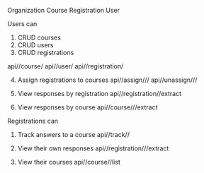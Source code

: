 Organization
Course
Registration
User

Users can
1) CRUD courses
2) CRUD users 
3) CRUD registrations

api/<org>/course/<id>
api/<org>/user/<id>
api/<org>/registration/<id>

4) Assign registrations to courses
api/<org>/assign/<id>/<course>/<registration>
api/<org>/unassign/<id>/<course>/<registration>

5) View responses by registration
api/<org>/registration/<registration>/extract

6) View responses by course
api/<org>/course/<id>/<course>/extract

Registrations can
1) Track answers to a course 
api/<org>/track/<registration>/<course>

2) View their own responses 
api/<org>/registration/<registration>/<course>/extract

3) View their courses
api/<org>/course/<registration>/list

